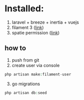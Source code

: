 # Installed:
1. laravel + breeze + inertia + vuejs
2. filament 3 ([link](https://filamentphp.com/docs/3.x/panels/installation))
3. spatie permission ([link](https://spatie.be/docs/laravel-permission/v6/introduction))

## how to
1. push from git
2. create user via console 
```php
php artisan make:filament-user
```
3. go migrations
```php
php artisan db:seed
```
